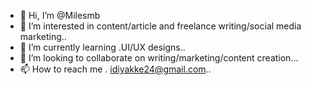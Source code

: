 - 👋 Hi, I’m @Milesmb
- 👀 I’m interested in content/article and freelance writing/social media marketing..
- 🌱 I’m currently learning .UI/UX designs..
- 💞️ I’m looking to collaborate on writing/marketing/content creation...
- 📫 How to reach me . idiyakke24@gmail.com..

<!---
Milesmb/Milesmb is a ✨ special ✨ repository because its `README.md` (this file) appears on your GitHub profile.
You can click the Preview link to take a look at your changes.
--->
